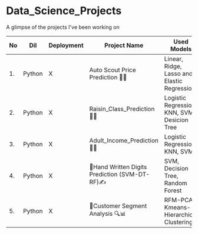 # Data_Science_Projects
A glimpse of the projects I've been working on

| No | Dil | Deployment | Project Name | Used Models | Github Link | Kaggle Link |
| -- | --- | ---------- | --------- | ----------- | --------- | --------- |
| 1. | Python | X | Auto Scout Price Prediction 🚙🚗 | Linear, Ridge, Lasso and Elastic Regression | [Github](https://github.com/Fatma-Nur-Azman/Machine_Learning_Projects_ML/tree/main/ML_02_Auto_Scout_Car_Price_Prediction) | [Kaggle](https://www.kaggle.com/code/fnurazman/auto-scout-price-eda-ml-linear-ridge-lasso-elastc) |
| 2. | Python | X | Raisin_Class_Prediction 🍇🍇  | Logistic Regression, KNN, SVM, Desicion Tree | [Github](https://github.com/Fatma-Nur-Azman/Machine_Learning_Projects_ML/tree/main/ML_03_Raisin_Class_Prediction) | [Kaggle](https://www.kaggle.com/code/fnurazman/raisin-prediction-eda-lr-knn-svm-dt) |
| 3. | Python | X | Adult_Income_Prediction 💼💵 | Logistic Regression, KNN, SVM | [Github](https://github.com/Fatma-Nur-Azman/Machine_Learning_Projects_ML/tree/main/ML_04_Adult_Income_Prediction) | [Kaggle](https://www.kaggle.com/code/fnurazman/adult-income-prediction-eda-logistic-knn-svm) |
| 4. | Python | X |📝Hand Written Digits Prediction (SVM-DT-RF)✍️ | SVM, Decision Tree, Random Forest | [Github](https://github.com/Fatma-Nur-Azman/Machine_Learning_Projects_ML/tree/main/ML_05_Hand_Written_Digits) | [Kaggle](https://www.kaggle.com/code/fnurazman/hand-written-digits-prediction-svm-dt-rf) |
| 5. | Python | X |💼Customer Segment Analysis 🔍📊 |RFM-PCA-Kmeans-Hierarchical Clustering | [Github](https://github.com/Fatma-Nur-Azman/Machine_Learning_Projects_ML/tree/main/ML_06_Customer_Analysis) | [Kaggle](https://www.kaggle.com/code/fnurazman/customer-segmentation-rfm-pca-kmeans) |
